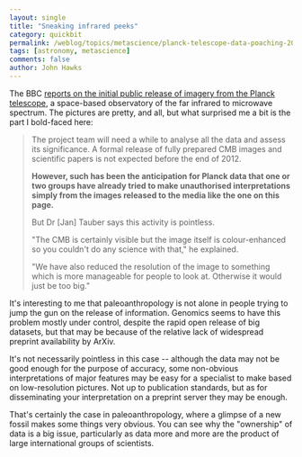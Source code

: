 ```yaml
---
layout: single 
title: "Sneaking infrared peeks" 
category: quickbit
permalink: /weblog/topics/metascience/planck-telescope-data-poaching-2010.html
tags: [astronomy, metascience] 
comments: false 
author: John Hawks 
---
```


The BBC <a href="http://news.bbc.co.uk/2/hi/science_and_environment/10501154.stm">reports on the initial public release of imagery from the Planck telescope</a>, a space-based observatory of the far infrared to microwave spectrum. The pictures are pretty, and all, but what surprised me a bit is the part I bold-faced here: 

<blockquote>The project team will need a while to analyse all the data and assess its significance. A formal release of fully prepared CMB images and scientific papers is not expected before the end of 2012.

<b>However, such has been the anticipation for Planck data that one or two groups have already tried to make unauthorised interpretations simply from the images released to the media like the one on this page.</b>

But Dr [Jan] Tauber says this activity is pointless.

"The CMB is certainly visible but the image itself is colour-enhanced so you couldn't do any science with that," he explained.

"We have also reduced the resolution of the image to something which is more manageable for people to look at. Otherwise it would just be too big."</blockquote>

It's interesting to me that paleoanthropology is not alone in people trying to jump the gun on the release of information. Genomics seems to have this problem mostly under control, despite the rapid open release of big datasets, but that may be because of the relative lack of widespread preprint availability by ArXiv. 

It's not necessarily pointless in this case -- although the data may not be good enough for the purpose of accuracy, some non-obvious interpretations of major features may be easy for a specialist to make based on low-resolution pictures. Not up to publication standards, but as for disseminating your interpretation on a preprint server they may be enough.  

That's certainly the case in paleoanthropology, where a glimpse of a new fossil makes some things very obvious. You can see why the "ownership" of data is a big issue, particularly as data more and more are the product of large international groups of scientists. 


